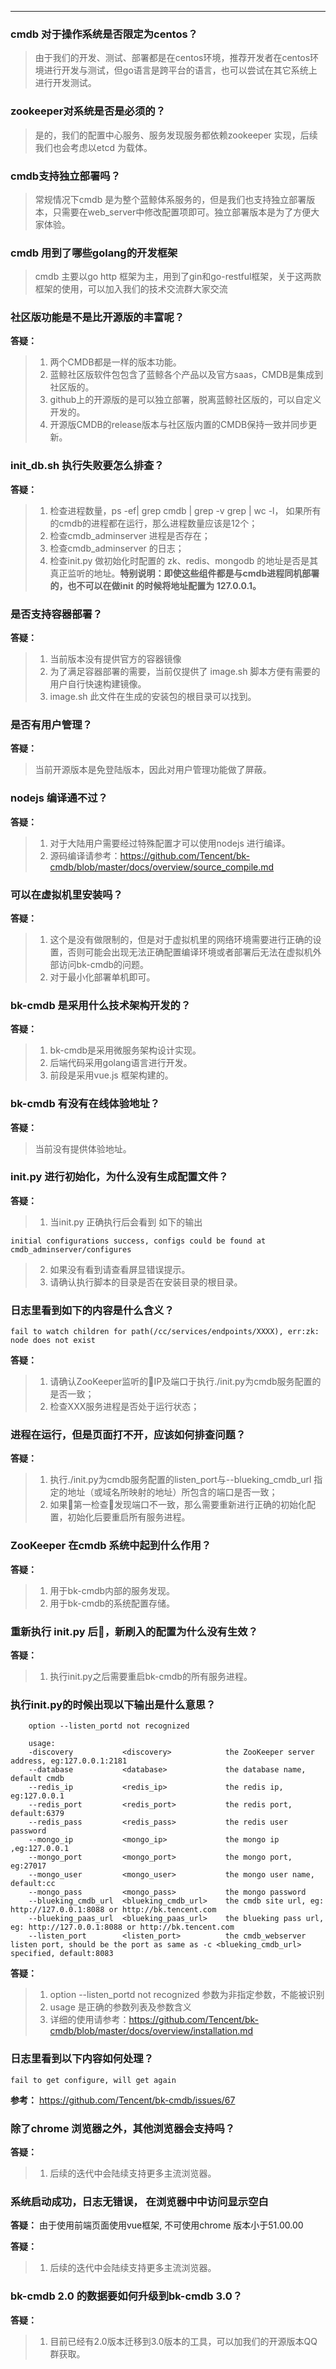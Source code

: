 ---
### cmdb 对于操作系统是否限定为centos？
> 由于我们的开发、测试、部署都是在centos环境，推荐开发者在centos环境进行开发与测试，但go语言是跨平台的语言，也可以尝试在其它系统上进行开发测试。

### zookeeper对系统是否是必须的？
> 是的，我们的配置中心服务、服务发现服务都依赖zookeeper 实现，后续我们也会考虑以etcd 为载体。

### cmdb支持独立部署吗？
> 常规情况下cmdb 是为整个蓝鲸体系服务的，但是我们也支持独立部署版本，只需要在web_server中修改配置项即可。独立部署版本是为了方便大家体验。

### cmdb 用到了哪些golang的开发框架
> cmdb 主要以go http 框架为主，用到了gin和go-restful框架，关于这两款框架的使用，可以加入我们的技术交流群大家交流

### 社区版功能是不是比开源版的丰富呢？

**答疑：** 

> 1. 两个CMDB都是一样的版本功能。
> 2. 蓝鲸社区版软件包包含了蓝鲸各个产品以及官方saas，CMDB是集成到社区版的。
> 3. github上的开源版的是可以独立部署，脱离蓝鲸社区版的，可以自定义开发的。
> 4. 开源版CMDB的release版本与社区版内置的CMDB保持一致并同步更新。


### init_db.sh 执行失败要怎么排查？

**答疑：** 
> 1. 检查进程数量，ps -ef| grep cmdb | grep -v grep | wc -l， 如果所有的cmdb的进程都在运行，那么进程数量应该是12个；
> 2. 检查cmdb_adminserver 进程是否存在；
> 3. 检查cmdb_adminserver 的日志；
> 4. 检查init.py 做初始化时配置的 zk、redis、mongodb 的地址是否是其真正监听的地址。**特别说明：即使这些组件都是与cmdb进程同机部署的，也不可以在做init 的时候将地址配置为 127.0.0.1。**


### 是否支持容器部署？

**答疑：** 
> 1. 当前版本没有提供官方的容器镜像
> 2. 为了满足容器部署的需要，当前仅提供了 image.sh 脚本方便有需要的用户自行快速构建镜像。
> 3. image.sh 此文件在生成的安装包的根目录可以找到。

### 是否有用户管理？

**答疑：** 
> 当前开源版本是免登陆版本，因此对用户管理功能做了屏蔽。


### nodejs 编译通不过？

**答疑：** 
> 1. 对于大陆用户需要经过特殊配置才可以使用nodejs 进行编译。
> 2. 源码编译请参考：https://github.com/Tencent/bk-cmdb/blob/master/docs/overview/source_compile.md


### 可以在虚拟机里安装吗？

**答疑：** 
> 1. 这个是没有做限制的，但是对于虚拟机里的网络环境需要进行正确的设置，否则可能会出现无法正确配置编译环境或者部署后无法在虚拟机外部访问bk-cmdb的问题。
> 2. 对于最小化部署单机即可。

### bk-cmdb 是采用什么技术架构开发的？

**答疑：** 
> 1. bk-cmdb是采用微服务架构设计实现。
> 2. 后端代码采用golang语言进行开发。
> 3. 前段是采用vue.js 框架构建的。

### bk-cmdb 有没有在线体验地址？

**答疑：** 
> 当前没有提供体验地址。

### init.py 进行初始化，为什么没有生成配置文件？

**答疑：** 
> 1. 当init.py 正确执行后会看到 如下的输出

``` text
initial configurations success, configs could be found at cmdb_adminserver/configures
```
> 2. 如果没有看到请查看屏显错误提示。
> 3. 请确认执行脚本的目录是否在安装目录的根目录。

### 日志里看到如下的内容是什么含义？

``` text
fail to watch children for path(/cc/services/endpoints/XXXX), err:zk: node does not exist
```

**答疑：** 
> 1. 请确认ZooKeeper监听的IP及端口于执行./init.py为cmdb服务配置的是否一致；
> 2. 检查XXX服务进程是否处于运行状态；

### 进程在运行，但是页面打不开，应该如何排查问题？

**答疑：** 
> 1. 执行./init.py为cmdb服务配置的listen_port与--blueking_cmdb_url 指定的地址（或域名所映射的地址）所包含的端口是否一致；
> 2. 如果第一检查发现端口不一致，那么需要重新进行正确的初始化配置，初始化后要重启所有服务进程。

### ZooKeeper 在cmdb 系统中起到什么作用？

**答疑：** 
> 1. 用于bk-cmdb内部的服务发现。
> 2. 用于bk-cmdb的系统配置存储。

### 重新执行 init.py 后，新刷入的配置为什么没有生效？

**答疑：** 
> 1. 执行init.py之后需要重启bk-cmdb的所有服务进程。

### 执行init.py的时候出现以下输出是什么意思？

``` text
	option --listen_portd not recognized

	usage: 
	-discovery           <discovery>            the ZooKeeper server address, eg:127.0.0.1:2181 
	--database           <database>             the database name, default cmdb 
	--redis_ip           <redis_ip>             the redis ip, eg:127.0.0.1 
	--redis_port         <redis_port>           the redis port, default:6379 
	--redis_pass         <redis_pass>           the redis user password 
	--mongo_ip           <mongo_ip>             the mongo ip ,eg:127.0.0.1 
	--mongo_port         <mongo_port>           the mongo port, eg:27017 
	--mongo_user         <mongo_user>           the mongo user name, default:cc 
	--mongo_pass         <mongo_pass>           the mongo password 
	--blueking_cmdb_url  <blueking_cmdb_url>    the cmdb site url, eg: http://127.0.0.1:8088 or http://bk.tencent.com 
	--blueking_paas_url  <blueking_paas_url>    the blueking pass url, eg: http://127.0.0.1:8088 or http://bk.tencent.com 
	--listen_port        <listen_port>          the cmdb_webserver listen port, should be the port as same as -c <blueking_cmdb_url> specified, default:8083
```

**答疑：** 
> 1. option --listen_portd not recognized 参数为非指定参数，不能被识别
> 2. usage 是正确的参数列表及参数含义
> 3. 详细的使用请参考：https://github.com/Tencent/bk-cmdb/blob/master/docs/overview/installation.md

### 日志里看到以下内容如何处理？

``` text
fail to get configure, will get again
```

**参考：** https://github.com/Tencent/bk-cmdb/issues/67

### 除了chrome 浏览器之外，其他浏览器会支持吗？

**答疑：** 
> 1. 后续的迭代中会陆续支持更多主流浏览器。

### 系统启动成功，日志无错误， 在浏览器中中访问显示空白

**答疑：** 
由于使用前端页面使用vue框架, 不可使用chrome 版本小于51.00.00

**答疑：** 
> 1. 后续的迭代中会陆续支持更多主流浏览器。

### bk-cmdb 2.0 的数据要如何升级到bk-cmdb 3.0？

**答疑：** 
> 1. 目前已经有2.0版本迁移到3.0版本的工具，可以加我们的开源版本QQ群获取。